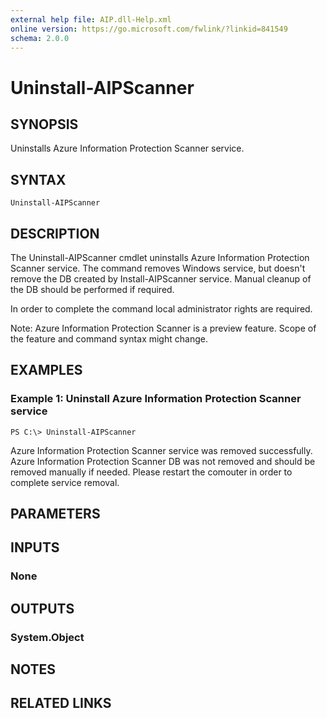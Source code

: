 ```yaml
---
external help file: AIP.dll-Help.xml
online version: https://go.microsoft.com/fwlink/?linkid=841549
schema: 2.0.0
---
```


# Uninstall-AIPScanner

## SYNOPSIS
Uninstalls Azure Information Protection Scanner service.

## SYNTAX

```
Uninstall-AIPScanner
```

## DESCRIPTION
The Uninstall-AIPScanner cmdlet uninstalls Azure Information Protection Scanner service. The command removes Windows service, but doesn't remove the DB created by Install-AIPScanner service. Manual cleanup of the DB should be performed if required. 

In order to complete the command local administrator rights are required.

Note: Azure Information Protection Scanner is a preview feature. Scope of the feature and command syntax might change.

## EXAMPLES

### Example 1: Uninstall Azure Information Protection Scanner service
```
PS C:\> Uninstall-AIPScanner
```
Azure Information Protection Scanner service was removed successfully. Azure Information Protection Scanner DB was not removed and should be removed manually if needed.
Please restart the comouter in order to complete service removal.

## PARAMETERS

## INPUTS

### None


## OUTPUTS

### System.Object

## NOTES

## RELATED LINKS

